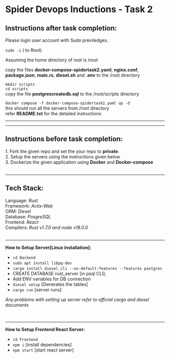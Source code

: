<h1>Spider Devops Inductions - Task 2 </h1>

<h2><b>Instructions after task completion:</b></h2>
Please login  user account with Sudo previledges.<br />

``` sudo -i ``` ( to Root) <br />

Assuming the home directory of root is /root <br />

copy the files <b>docker-compose-spidertask2.yaml</b>, <b>nginx.conf</b>, <b>package.json</b>, <b>main.rs</b>, <b>diesel.sh</b> and <b>.env</b> to the /root directory<br />

```mkdir scripts```<br />
```cd scripts```<br />
copy the file <b>postgrescreatedb.sql</b> to the /root/scripts directory<br />

```docker compose -f docker-compose-spidertask2.yaml up -d```<br />
this should run all the servers from /root directory<br />
refer <b>README.txt</b> for the detailed instructions<br />
<hr/>
<hr/>


<h2><b>Instructions before task completion:</b></h2>
1. Fork the given repo and set the your repo to <b>private</b>.<br />
2. Setup the servers using the instructions given below<br/>
3. Dockerize the given application using <b>Docker</b> and <b>Docker-compose</b><br />
<br/>
<hr/>
<h2><b>Tech Stack:</b></h2>
Language: <i>Rust</i><br />
Framework: <i>Actix-Web</i><br />
ORM: <i>Diesel</i><br />
Database: <i>PosgreSQL</i><br />
Frontend: <i>React</i><br />
Compilers: <i>Rust v1.7.0 and node v18.0.0</i><br />
<br/>
<hr/>

<b>How to Setup Server[Linux installation]:</b><br />
- ```cd Backend```<br />
- ```sudo apt install libpq-dev```
- ```cargo install diesel_cli --no-default-features --features postgres```
- CREATE DATABASE rust_server [in psql CLI];
- Add ENV variables for DB connection<br />
- ```diesel setup``` [Generates the tables]<br />
- ```cargo run``` [server runs]

<i>Any problems with setting up server refer to official cargo and diesel documents</i>

<br/>
<hr/>

<b>How to Setup Frontend React Server:</b><br />
- ```cd Frontend```<br />
- ```npm i``` [install dependencies]<br />
- ```npm start``` [start react server]<br />

